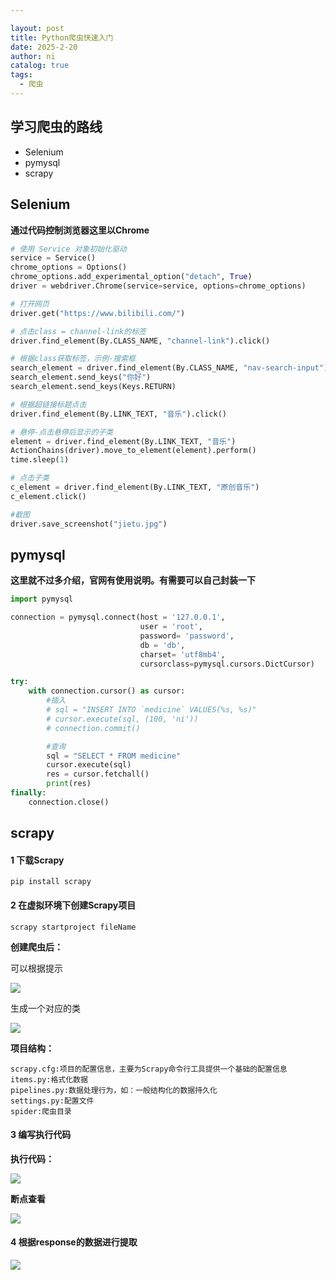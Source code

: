 ```yaml
---

layout: post
title: Python爬虫快速入门
date: 2025-2-20
author: ni
catalog: true
tags:
  - 爬虫
---
```


## 学习爬虫的路线

- Selenium
- pymysql
- scrapy

## Selenium

**通过代码控制浏览器这里以Chrome**

```python
# 使用 Service 对象初始化驱动
service = Service()
chrome_options = Options()
chrome_options.add_experimental_option("detach", True)
driver = webdriver.Chrome(service=service, options=chrome_options)

# 打开网页
driver.get("https://www.bilibili.com/")

# 点击class = channel-link的标签
driver.find_element(By.CLASS_NAME, "channel-link").click()

# 根据class获取标签，示例-搜索框
search_element = driver.find_element(By.CLASS_NAME, "nav-search-input")
search_element.send_keys("你好")
search_element.send_keys(Keys.RETURN)

# 根据超链接标题点击
driver.find_element(By.LINK_TEXT, "音乐").click()

# 悬停-点击悬停后显示的子类
element = driver.find_element(By.LINK_TEXT, "音乐")
ActionChains(driver).move_to_element(element).perform()
time.sleep(1)

# 点击子类
c_element = driver.find_element(By.LINK_TEXT, "原创音乐")
c_element.click()

#截图
driver.save_screenshot("jietu.jpg")
```

## pymysql

**这里就不过多介绍，官网有使用说明。有需要可以自己封装一下**

```python
import pymysql

connection = pymysql.connect(host = '127.0.0.1',
                             user = 'root',
                             password= 'password',
                             db = 'db',
                             charset= 'utf8mb4',
                             cursorclass=pymysql.cursors.DictCursor)

try:
    with connection.cursor() as cursor:
        #插入
        # sql = "INSERT INTO `medicine` VALUES(%s, %s)"
        # cursor.execute(sql, (100, 'ni'))
        # connection.commit()

        #查询
        sql = "SELECT * FROM medicine"
        cursor.execute(sql)
        res = cursor.fetchall()
        print(res)
finally:
    connection.close()
```



## scrapy

#### 1 下载Scrapy 

```shell
pip install scrapy
```

#### 2 在虚拟环境下创建Scrapy项目

```shel
scrapy startproject fileName
```

**创建爬虫后：**

可以根据提示

![](https://nihhh1-blog.oss-cn-beijing.aliyuncs.com/my-blog/%E7%88%AC%E8%99%AB/Snipaste_2025-02-20_17-20-18.png)

生成一个对应的类

![](https://nihhh1-blog.oss-cn-beijing.aliyuncs.com/my-blog/%E7%88%AC%E8%99%AB/Snipaste_2025-02-20_17-26-57.png)

**项目结构：**

```
scrapy.cfg:项目的配置信息，主要为Scrapy命令行工具提供一个基础的配置信息
items.py:格式化数据
pipelines.py:数据处理行为，如：一般结构化的数据持久化
settings.py:配置文件
spider:爬虫目录
```

#### 3 编写执行代码

**执行代码：**

![](https://nihhh1-blog.oss-cn-beijing.aliyuncs.com/my-blog/%E7%88%AC%E8%99%AB/Snipaste_2025-02-20_17-38-03.png)

**断点查看**

![](https://nihhh1-blog.oss-cn-beijing.aliyuncs.com/my-blog/%E7%88%AC%E8%99%AB/Snipaste_2025-02-20_17-38-22.png)

#### 4 根据response的数据进行提取

![](https://nihhh1-blog.oss-cn-beijing.aliyuncs.com/my-blog/%E7%88%AC%E8%99%AB/Snipaste_2025-02-21_11-07-50.png)
